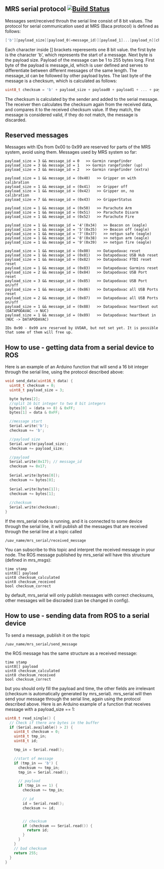 ## MRS serial protocol [![Build Status](https://travis-ci.com/ctu-mrs/mrs_serial.svg?branch=master)](https://travis-ci.com/ctu-mrs/mrs_serial)

Messages sent/received throuh the serial line consist of 8 bit values.
The protocol for serial communication used at MRS (Baca protocol) is defined as follows:

```c
['b'][payload_size][payload_0(=message_id)][payload_1]...[payload_n][checksum]
```

Each character inside [] brackets reperesents one 8 bit value.
the first byte is the character 'b', which represents the start of a message.
Next byte is the payload size. Payload of the message can be 1 to 255 bytes long.
First byte of the payload is message_id, which is user defined and
serves to differentiate between different messages of the same length.
The message_id can be followed by other payload bytes.
The last byte of the message is a checksum, which is calculated as follows:
```c
uint8_t checksum = 'b' + payload_size + payload0 + payload1 + ... + payload_n
```
The checksum is calculated by the sender and added to the serial message. The receiver then
calculates the checksum again from the received data, and compares it to the received checksum
value. If they match, the message is considered valid, if they do not match, the message is discarded.

## Reserved messages

Messages with IDs from 0x00 to 0x99 are reserved for parts of the MRS system, avoid using them.
Messages used by MRS system so far:
```
payload_size = 3 && message_id = 0   >> Garmin rangefinder
payload_size = 3 && message_id = 1   >> Garmin rangefinder (up)
payload_size = 3 && message_id = 2   >> Garmin rangefinder (extra)

payload_size = 1 && message_id = (0x40)   >> Gripper on with calibration
payload_size = 1 && message_id = (0x41)   >> Gripper off
payload_size = 1 && message_id = (0x42)   >> Gripper on, no calibration
payload_size = 7 && message_id = (0x43)   >> GripperStatus

payload_size = 1 && message_id = (0x50)   >> Parachute Arm
payload_size = 1 && message_id = (0x51)   >> Parachute Disarm
payload_size = 1 && message_id = (0x52)   >> Parachute Fire

payload_size = 1 && message_id = '4'(0x34)   >> Beacon on (eagle)
payload_size = 1 && message_id = '5'(0x35)   >> Beacon off (eagle)
payload_size = 1 && message_id = '7'(0x37)   >> netgun safe (eagle)
payload_size = 1 && message_id = '8'(0x38)   >> netgun arm (eagle)
payload_size = 1 && message_id = '9'(0x39)   >> netgun fire (eagle)

payload_size = 1 && message_id = (0x80)   >> Datapodavac reset
payload_size = 1 && message_id = (0x81)   >> Datapodavac USB Hub reset
payload_size = 1 && message_id = (0x82)   >> Datapodavac FTDI reset reset
payload_size = 1 && message_id = (0x83)   >> Datapodavac Garmins reset
payload_size = 2 && message_id = (0x84)   >> Datapodavac USB Port reset
payload_size = 3 && message_id = (0x85)   >> Datapodavac USB Port on/off
payload_size = 1 && message_id = (0x86)   >> Datapodavac all USB Ports reset
payload_size = 2 && message_id = (0x87)   >> Datapodavac all USB Ports on/off
payload_size = 1 && message_id = (0x88)   >> Datapodavac heartbeat out (DATAPODAVAC -> NUC)
payload_size = 1 && message_id = (0x89)   >> Datapodavac heartbeat in  (NUC -> DATAPODAVAC)

IDs 0x90 - 0x99 are reserved by UVDAR, but not set yet. It is possible that some of them will free up.
```

## How to use - getting data from a serial device to ROS

Here is an example of an Arduino function that will send a 16 bit integer through the serial line, using the protocol described above:
```c
void send_data(uint16_t data) {
  uint8_t checksum = 0;
  uint8_t payload_size = 3;

  byte bytes[2];
  //split 16 bit integer to two 8 bit integers
  bytes[0] = (data >> 8) & 0xFF;
  bytes[1] = data & 0xFF;

  //message start
  Serial.write('b');
  checksum += 'b';

  //payload size
  Serial.write(payload_size);
  checksum += payload_size;

  //payload
  Serial.write(0x17); // message_id
  checksum += 0x17;
  
  Serial.write(bytes[0]);
  checksum += bytes[0];
  
  Serial.write(bytes[1]);
  checksum += bytes[1];
  
  //checksum
  Serial.write(checksum);
}
```

If the mrs_serial node is running, and it is connected to some device through the serial line,
it will publish all the messages that are received through the serial line at a topic called
```
/uav_name/mrs_serial/received_message
```
You can subscribe to this topic and interpret the received message in your node.
The ROS message published by mrs_serial will have this structure (defined in mrs_msgs):
```
time stamp
uint8[] payload
uint8 checksum_calculated
uint8 checksum_received
bool checksum_correct
```
by default, mrs_serial will only publish messages with correct checksums, other messages will be discraded (can be changed in config).

## How to use - sending data from ROS to a serial device

To send a message, publish it on the topic 
```
/uav_name/mrs_serial/send_message
```
the ROS message has the same structure as a received message:
```
time stamp
uint8[] payload
uint8 checksum_calculated
uint8 checksum_received
bool checksum_correct
```
but you should only fill the payload and time, the other fields are irrelevant (checksum is automatically generated by mrs_serial).
mrs_serial will then send your message through the serial line, again using the protocol described above.
Here is an Arduino example of a function that receives message with a payload_size == 1:

```c
uint8_t read_single() {
  // Check if there are bytes in the buffer
  if (Serial.available() > 2) {
    uint8_t checksum = 0;
    uint8_t tmp_in;
    uint8_t id;

    tmp_in = Serial.read();

    //start of message
    if (tmp_in == 'b') {
      checksum += tmp_in;
      tmp_in = Serial.read();

      // payload
      if (tmp_in == 1) {
        checksum += tmp_in;

        // id
        id = Serial.read();
        checksum += id;


        // checksum
        if (checksum == Serial.read()) {
          return id;
        }
      }
    }
    // bad checksum
    return 255;
  }
}
```




